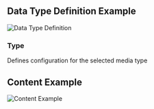 ## Data Type Definition Example
![Data Type Definition](https://github.com/Jespertweriksen/Novicell.Umbraco.OEmbed/blob/feature/documentation/assets/images/datatypeconfiguration.jpg)
### Type
Defines configuration for the selected media type
## Content Example
![Content Example](https://github.com/Jespertweriksen/Novicell.Umbraco.OEmbed/blob/feature/documentation/assets/images/UmbracoOEmbedContent.jpg)